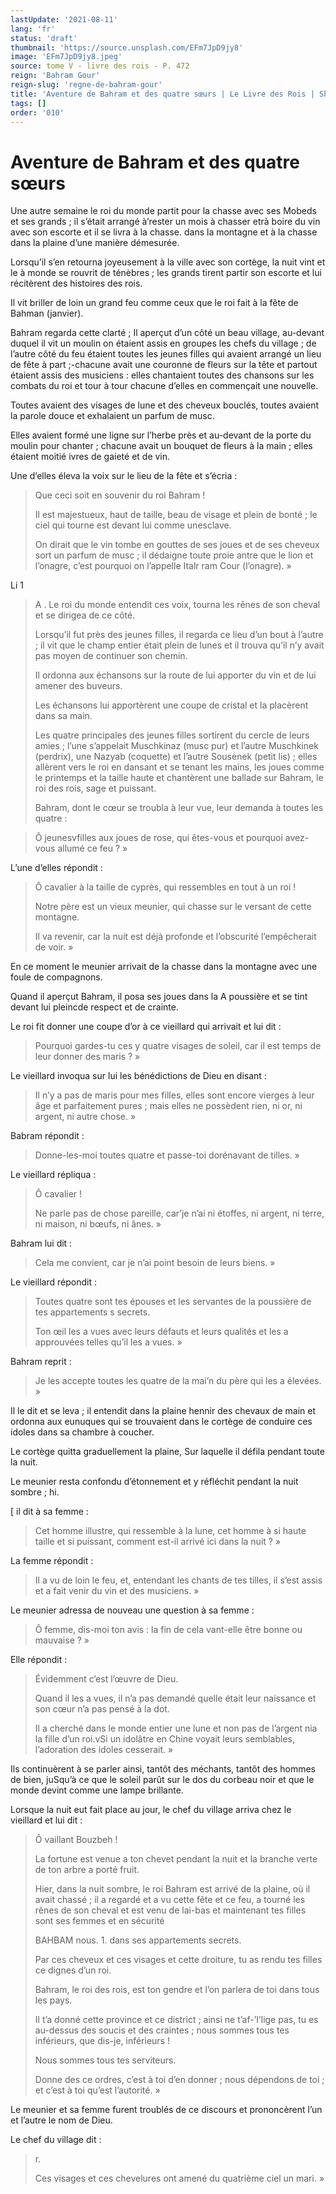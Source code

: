 ```yaml
---
lastUpdate: '2021-08-11'
lang: 'fr'
status: 'draft'
thumbnail: 'https://source.unsplash.com/EFm7JpD9jy8'
image: 'EFm7JpD9jy8.jpeg'
source: tome V - livre des rois - P. 472
reign: 'Bahram Gour'
reign-slug: 'regne-de-bahram-gour'
title: 'Aventure de Bahram et des quatre sœurs | Le Livre des Rois | Shâhnâmeh'
tags: []
order: '010'
---
```


<!-- LTeX: language=fr -->

# Aventure de Bahram et des quatre sœurs

Une autre semaine le roi du monde partit pour la chasse avec ses Mobeds et ses grands ; il s’était arrangé à’rester un mois à chasser etrà boire du vin avec son escorte et il se livra à la chasse. dans la montagne et à la chasse dans la plaine d’une manière démesurée.

Lorsqu’il s’en retourna joyeusement à la ville avec son cortège, la nuit vint et le à monde se rouvrit de ténèbres ; les grands tirent partir son escorte et lui récitèrent des histoires des rois.

Il vit briller de loin un grand feu comme ceux que le roi fait à la fête de Bahman (janvier).

Bahram regarda cette clarté ; Il aperçut d’un côté un beau village, au-devant duquel il vit un moulin on étaient assis en groupes les chefs du village ; de l’autre côté du feu étaient toutes les jeunes filles qui avaient arrangé un lieu de fête à part ;-chacune avait une couronne de fleurs sur la tête et partout étaient assis des musiciens : elles chantaient toutes des chansons sur les combats du roi et tour à tour chacune d’elles en commençait une nouvelle.

Toutes avaient des visages de lune et des cheveux bouclés, toutes avaient la parole douce et exhalaient un parfum de musc.

Elles avaient formé une ligne sur l’herbe près et au-devant de la porte du moulin pour chanter ; chacune avait un bouquet de fleurs à la main ; elles étaient moitié ivres de gaieté et de vin.

Une d’elles éleva la voix sur le lieu de la fête et s’écria :

> Que ceci soit en souvenir du roi Bahram !
>
> Il est majestueux, haut de taille, beau de visage et plein de bonté ; le ciel qui tourne est devant lui comme unesclave.
>
> On dirait que le vin tombe en gouttes de ses joues et de ses cheveux sort un parfum de musc ; il dédaigne toute proie antre que le lion et l’onagre, c’est pourquoi on l’appelle Italr ram Cour (l’onagre). »

Li 1
>
> A .
Le roi du monde entendit ces voix, tourna les rênes de son cheval et se dirigea de ce côté.
>
> Lorsqu’il fut près des jeunes filles, il regarda ce lieu d’un bout à l’autre ; il vit que le champ entier était plein de lunes et il trouva qu’il n’y avait pas moyen de continuer son chemin.
>
> Il ordonna aux échansons sur la route de lui apporter du vin et de lui amener des buveurs.
>
> Les échansons lui apportèrent une coupe de cristal et la placèrent dans sa main.
>
> Les quatre principales des jeunes filles sortirent du cercle de leurs amies ; l’une s’appelait Muschkinaz (musc pur) et l’autre Muschkinek (perdrix), une Nazyab (coquette) et l’autre Sousenek (petit lis) ; elles allèrent vers le roi en dansant et se tenant les mains, les joues comme le printemps et la taille haute et chantèrent une ballade sur Bahram, le roi des rois, sage et puissant.
>
> Bahram, dont le cœur se troubla à leur vue, leur demanda à toutes les quatre :

> Ô jeunesvfilles aux joues de rose, qui êtes-vous et pourquoi avez-vous allumé ce feu ? »

L’une d’elles répondit :

> Ô cavalier à la taille de cyprès, qui ressembles en tout à un roi !
>
> Notre père est un vieux meunier, qui chasse sur le versant de cette montagne.
>
> Il va revenir, car la nuit est déjà profonde et l’obscurité l’empêcherait de voir. »

En ce moment le meunier arrivait de la chasse dans la montagne avec une foule de compagnons.

Quand il aperçut Bahram, il posa ses joues dans la A poussière et se tint devant lui pleincde respect et de crainte.

Le roi fit donner une coupe d’or à ce vieillard qui arrivait et lui dit :

> Pourquoi gardes-tu ces y quatre visages de soleil, car il est temps de leur donner des maris ? »

Le vieillard invoqua sur lui les bénédictions de Dieu en disant :

> Il n’y a pas de maris pour mes filles, elles sont encore vierges à leur âge et parfaitement pures ; mais elles ne possèdent rien, ni or, ni argent, ni autre chose. »

Babram répondit :

> Donne-les-moi toutes quatre et passe-toi dorénavant de tilles. »

Le vieillard répliqua :

> Ô cavalier !
>
> Ne parle pas de chose pareille, car’je n’ai ni étoffes, ni argent, ni terre, ni maison, ni bœufs, ni ânes. »

Bahram lui dit :

> Cela me convient, car je n’ai point besoin de leurs biens. »

Le vieillard répondit :

> Toutes quatre sont tes épouses et les servantes de la poussière de tes appartements s secrets.
>
> Ton œil les a vues avec leurs défauts et leurs qualités et les a approuvées telles qu’il les a vues. »

Bahram reprit :

> Je les accepte toutes les quatre de la mai’n du père qui les a élevées. »

Il le dit et se leva ; il entendit dans la plaine hennir des chevaux de main et ordonna aux eunuques qui se trouvaient dans le cortège de conduire ces idoles dans sa chambre à coucher.

Le cortège quitta graduellement la plaine, Sur laquelle il défila pendant toute la nuit.

Le meunier resta confondu d’étonnement et y réfléchit pendant la nuit sombre ; hi.

[
il dit à sa femme :

> Cet homme illustre, qui ressemble à la lune, cet homme à si haute taille et si puissant, comment est-il arrivé ici dans la nuit ? »

La femme répondit :

> Il a vu de loin le feu, et, entendant les chants de tes tilles, il s’est assis et a fait venir du vin et des musiciens. »

Le meunier adressa de nouveau une question à sa femme :

> Ô femme, dis-moi ton avis : la fin de cela vant-elle être bonne ou mauvaise ? »

Elle répondit :

> Évidemment c’est l’œuvre de Dieu.
>
> Quand il les a vues, il n’a pas demandé quelle était leur naissance et son cœur n’a pas pensé à la dot.
>
> Il a cherché dans le monde entier une lune et non pas de l’argent nia la fille d’un roi.vSi un idolâtre en Chine voyait leurs semblables, l’adoration des idoles cesserait. »

Ils continuèrent à se parler ainsi, tantôt des méchants, tantôt des hommes de bien, juSqu’à ce que le soleil parût sur le dos du corbeau noir et que le monde devint comme une lampe brillante.

Lorsque la nuit eut fait place au jour, le chef du village arriva chez le vieillard et lui dit :

> Ô vaillant Bouzbeh !
>
> La fortune est venue a ton chevet pendant la nuit et la branche verte de ton arbre a porté fruit.
>
> Hier, dans la nuit sombre, le roi Bahram est arrivé de la plaine, où il avait chassé ; il a regardé et a vu cette fête et ce feu, a tourné les rênes de son cheval et est venu de lai-bas et maintenant tes filles sont ses femmes et en sécurité
>
> BAHBAM nous. 1. dans ses appartements secrets.
>
> Par ces cheveux et ces visages et cette droiture, tu as rendu tes filles ce dignes d’un roi.
>
> Bahram, le roi des rois, est ton gendre et l’on parlera de toi dans tous les pays.
>
> Il t’a donné cette province et ce district ; ainsi ne t’af-’I’lige pas, tu es au-dessus des soucis et des craintes ; nous sommes tous tes inférieurs, que dis-je, inférieurs !
>
> Nous sommes tous tes serviteurs.
>
> Donne des ce ordres, c’est à toi d’en donner ; nous dépendons de toi ; et c’est à toi qu’est l’autorité. »

Le meunier et sa femme furent troublés de ce discours et prononcèrent l’un et l’autre le nom de Dieu.

Le chef du village dit :

> r.
>
> Ces visages et ces chevelures ont amené du quatrième ciel un mari. »
